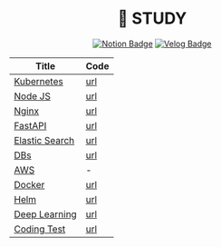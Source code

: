 <div align="center">
  
# 🔖 STUDY
[![Notion Badge](https://img.shields.io/badge/-Notion-000000?style=flat-square&logo=notion&logoColor=white&link=https://cjlotto.notion.site/b8bd13699bee4d51a4103d9c31152cfe?pvs=4/)](https://cjlotto.notion.site/b8bd13699bee4d51a4103d9c31152cfe?pvs=4)
[![Velog Badge](https://img.shields.io/badge/-Velog-20C997?style=flat-square&logo=velog&logoColor=white&link=https://velog.io/@lottocomeon/)](https://velog.io/@lottocomeon)


| Title | Code | 
|  ---  | --- |
| [Kubernetes](https://github.com/ChaejinE/Study/blob/main/kubernetes/README.md#kubernetes) | [url](https://github.com/ChaejinE/Study/tree/main/kubernetes) |
| [Node JS](https://github.com/ChaejinE/Study/tree/main/nodejs#nodejs) | [url](https://github.com/ChaejinE/Study/tree/main/nodejs) |
| [Nginx](https://github.com/ChaejinE/Study/blob/main/nginx/README.md#nginx) | [url](https://github.com/ChaejinE/Study/tree/main/nginx) |
| [FastAPI](https://github.com/ChaejinE/Study/blob/main/elastic-search/README.md#elastic-search) | [url](https://github.com/ChaejinE/Study/tree/main/fastapi) |
| [Elastic Search](https://github.com/ChaejinE/Study/blob/main/elastic-search/README.md#elastic-search) | [url](https://github.com/ChaejinE/Study/tree/main/elastic-search) |
| [DBs](https://github.com/ChaejinE/Study/tree/main/db#db) | [url](https://github.com/ChaejinE/Study/tree/main/db) |
| [AWS](https://github.com/ChaejinE/Study/tree/main/aws#aws) | - |
| [Docker](https://github.com/ChaejinE/Study/blob/main/docker/README.md#docker) | [url](https://github.com/ChaejinE/Study/tree/main/docker) |
| [Helm](https://github.com/ChaejinE/Study/blob/main/helm/README.md#helm) | [url](https://github.com/ChaejinE/Study/tree/main/helm) |
| [Deep Learning](https://github.com/ChaejinE/Study/blob/main/deep-learning/README.md#deep-learning) | [url](https://github.com/ChaejinE/Study/tree/main/deep-learning) |
| [Coding Test](https://github.com/ChaejinE/Study/blob/main/coding-test/README.md#coding-test) | [url](https://github.com/ChaejinE/Study/tree/main/coding-test) |

</div>
